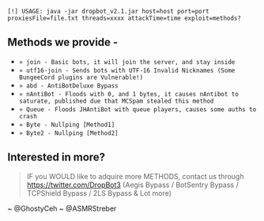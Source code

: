 ` [!] USAGE: java -jar dropbot_v2.1.jar host=host port=port proxiesFile=file.txt threads=xxxx attackTime=time exploit=methods? `

## Methods we provide -
* `» join - Basic bots, it will join the server, and stay inside`
* `» utf16-join - Sends bots with UTF-16 Invalid Nicknames (Some BungeeCord plugins are Vulnerable!)`
* `» abd - AntiBotDeluxe Bypass`
* `» nAntiBot - Floods with 0, and 1 bytes, it causes nAntibot to saturate, published due that MCSpam stealed this method`
* `» Queue - Floods JHAntiBot with queue players, causes some auths to crash`
* `» Byte - Nullping [Method1]`
* `» Byte2 - Nullping [Method2]`

## Interested in more?
> IF you WOULD like to adquire more METHODS, contact us through https://twitter.com/DropBot3 (Aegis Bypass / BotSentry Bypass / TCPShield Bypass / 2LS Bypass & Lot more)


~ @GhostyCeh
~ @ASMRStreber
